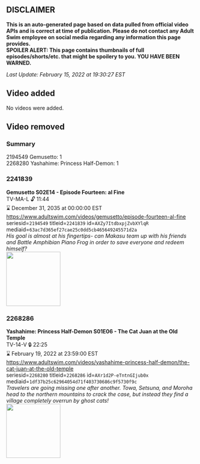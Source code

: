 ## DISCLAIMER
**This is an auto-generated page based on data pulled from official video APIs and is correct at time of publication. Please do not contact any Adult Swim employee on social media regarding any information this page provides.**  
**SPOILER ALERT: This page contains thumbnails of full episodes/shorts/etc. that might be spoilery to you. YOU HAVE BEEN WARNED.**  

_Last Update: February 15, 2022 at 19:30:27 EST_
## Video added
No videos were added.  
## Video removed
### Summary
2194549 Gemusetto: 1  
2268280 Yashahime: Princess Half-Demon: 1  
### 2241839
**Gemusetto S02E14 - Episode Fourteen: al Fine**  
TV-MA-L 🔓 11:44  
⌛ December 31, 2035 at 00:00:00 EST  
https://www.adultswim.com/videos/gemusetto/episode-fourteen-al-fine  
seriesid=`2194549` titleid=`2241839` id=`AXZy7ItdbxpjZvbXYlqR` mediaid=`63ac7d365ef27cae25c0dd5cb465649245571d2a`  
_His goal is almost at his fingertips- can Makasu team up with his friends and Battle Amphibian Piano Frog in order to save everyone and redeem himself?_  
<a href="https://media.cdn.adultswim.com/uploads/20201217/thumbnails/2_2012171757506-GSMP_214_dup-20201214.jpg"><img src="https://media.cdn.adultswim.com/uploads/20201217/thumbnails/2_2012171757506-GSMP_214_dup-20201214.jpg" height="144px" /></a>
### 2268286
**Yashahime: Princess Half-Demon S01E06 - The Cat Juan at the Old Temple**  
TV-14-V 🔒 22:25  
⌛ February 19, 2022 at 23:59:00 EST  
https://www.adultswim.com/videos/yashahime-princess-half-demon/the-cat-juan-at-the-old-temple  
seriesid=`2268280` titleid=`2268286` id=`AXr1d2P-eTntnGIjub0x` mediaid=`1df37b25c62964054d71f403730686c9f5730f9c`  
_Travelers are going missing one after another. Towa, Setsuna, and Moroha head to the northern mountains to crack the case, but instead they find a village completely overrun by ghost cats!_  
<a href="https://media.cdn.adultswim.com/uploads/20210730/thumbnails/2_21730112365-YashahimePrincessHalfDemon_106_TheCatJuanAtTheOldTemple.png"><img src="https://media.cdn.adultswim.com/uploads/20210730/thumbnails/2_21730112365-YashahimePrincessHalfDemon_106_TheCatJuanAtTheOldTemple.png" height="144px" /></a>
